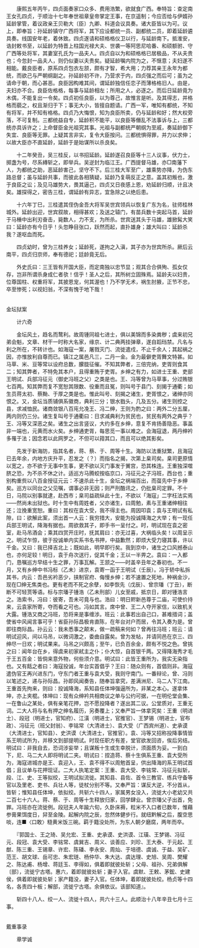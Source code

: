 <!-- { "loadSidebar": true } -->
　　康熙五年丙午，四贞面奏家口众多、费用浩繁，欲就食广西。奉特旨：查定南王女孔四贞，于顺治十七年奉世祖章皇帝掌定王事，在京遥制；今应否给与伊婿孙延龄掌管，着议政亲王贝勒大〔臣〕九卿、科道会议具奏。诸大臣皆以为可。议上，即奉旨：孙延龄镇守广西将军，其下应设都统一员、副都统二员，即着延龄遴具奏。线国安年老，着休致。四贞遂请和硕格格仪卫以行，与延龄南下。抵淮安，诰封敕书至，以延龄为特晋上柱国光禄大夫、世袭一等阿思尼哈番、和硕额驸、守广西等处将军，其妻室孔氏为一品夫人。四贞自以为和硕格格已居极品，不从夫贵也；今忽封一品夫人，则仍似妻以夫贵矣。疑延龄嘱内院为之，不惬意；夫妇遂不相能。戴良臣者，原系四贞包衣左颔，颇有才智，希大用；力荐其亲王永年为都统，而欲己与严朝纲副之。孙延龄初不许，乃营求于内，四贞强之而后可；虽为之请命于朝，而心甚恶。良臣因构难其间，谓延龄独信任恋子而薄格格旧人。由是，夫妇亦不合。良臣佐格格，每事与延龄相左；所用之人，必逐之。而后日延龄竟为木偶，不能复出一令矣。四贞初任良臣，以为尊己，故惟言是听。及其得志，并格格而藐之，权且渐归于下；事无大小，皆擅自题请。广西一军，唯知有都统，不知有将军，并不知有格格。四贞乃大悔恨，知为良臣所卖，仍与延龄和好；然大权旁落，不可复制。三都统益自专，延龄积不能平，以良臣等僭乱不法事诉与上，三都统亦具诉许之；上命督臣金光祖究其事。光祖与副都统严朝纲为至戚，奏延龄御下失宜、良臣等无罪。上疑其言非实，复令大臣按问。三都统惧得罪，并力以求伸；以故大臣亦不直延龄，延龄于是始谋所以杀良矣。

　　十二年癸丑，吴三桂反，以书招延龄。延龄遂召良臣等十三人议事，伏力士，掷盏为号，尽系縳斩之，即举兵。吴逆封为临江王。广西提督马雄，亦□南藩下人，为都统之助，恶延龄害己，坚守不下。后三桂大军至广，雄乘势亦降，为伪东路总督；虽与延龄共事，而彼此各相猜疑，延龄乃复萌反正之意。盖其初叛也，激于良臣之讼；及见马雄势大，畏其逼己，四贞又日夜感上恩，劝延龄归顺，计且决矣。雄探得之，密告三桂，谓延龄有异志，宜急除之以绝后患。

　　十六年丁巳，三桂遣其侄伪金吾大将军吴世宾领兵以恢复广东为名，驻师桂林城外。延龄出迎，世宾叙故，相得甚欢；及送之辕门，有苗兵数十突起马首，延龄于马棰中出利刃奋击，毙数人，力不支，为所杀。世宾送其头于马雄，雄掀髯大笑曰：延龄亦有今日乎！头忽睁目张口，跃然而起，直扑雄身；雄大叫曰：延龄杀我？遂呕血而死。

　　四贞幼时，曾为三桂养女；延龄死，遂拘之入滇，其子亦为世宾所杀。厥后云南平，四贞归京师，奉有德祀；廷龄竟无后。

　　外史氏曰：三王皆有开国大臣，而定南独以忠节显；观其合合俱殉、孤女仅存，岂非所谓杀身成仁者欤！信乎！圣人之后，其所树立固殊焉。延龄夫以妇贵，位尊国柱、权重将军，其披恩宠，何其渥也！乃不学无术，祸生肘腋，正节不忠，卒至惨死；以视妇翁，不深有愧于地下哉！  
　 

金坛狱案

　　计六奇

　　金坛风土，趋名而鹜利。故周锺同祖七进士，俱以美锦而多染粪秽；虞来初兄弟会魁，文章、材干一时称大名家，缘京、计二典两挂弹章，遂自蹈珰禁。凡名与利之所在，不转计也。如海寇一案，屠戮灭门、流徙遣戍，不止千余人；其起祸之因，亦惟放利自尊而已。镇江之属邑凡三，二丹一金。金为最僻吏胥舞文特甚。如马草、米、豆等常以设府总数，朦胧征催。不知其弊者，三倍完纳，吏胥则食其二；知其弊者，不特免其本户，且得重贿于吏胥。乡绅之有力，如进士王重、吏部王明试、兵部冯征元（御史冯班之父）之类是也。王、冯等曾为马草事，分过贿银七百两。知其弊而复不宽恕其限数、役重而且冤，则叫号于县门、刻揭于通衢；如生员蒋太初、蔡黝、于厚之类是也。惟此叫号、刻揭之诸生，吏胥恨之，诸绅亦同恨之。又，金坛当质铺俱系徽商，典利三分；银水戥头，几及五分。诸生则控之县，求减恤民。诸商敛银八百庉允凂王、冯二绅，王则为酌之曰：两外二分五厘，两内则仍三分。诸生复叫号于通衢曰：日求减典利为贫民也，贫民有两外之典乎？王、冯等又深恶之矣。诸生之出言竖议，大约多在乡绅，意复不肯扬善隐恶。事盖非一端也，元黄而水火矣。乡绅通吏胥，每思觅一事以难之。会海寇退，两丹绅衿多罹于法；因念若以此网罗之，不但可以箝其口，而且可以绝其影矣。

　　先发于新海防，指其名者，蒋、蔡、于、周等十生。海防以法重狱繁，且海寇已去年余，内地方庆升平，忍发之（？）而指名之揭，次第上臬司矣。臬司更原情以宽之，亦不欲于无事中生事，更不欲以灭门事发于黉宫，恐其株连。王重独深噬脐之恐，为不杀不休之计。适巡方马腾蛟按临京口，冯征元之子冯班，西台也；重别构重赀以八百金授征元云：不速杀此十生，金坛之祸端百出，而虿先中于乡绅矣。巡方以同台之父见嘱，谓事必非无因；则严刑酷讯之，仍批臬司定罪。不十日，马院以别事就逮，赴西市；臬司益疏纵此十生，不欲以「海寇」二字枉法实焉——然尚未出狱也。时十生中有周姓者，父亦诸生，曰周勉，素与王重诸绅相往还；泣挽重宽恕。重曰：其权在袁大受，我不得主也。周因叩袁；袁与王明试有私隙，曰：欲解此案，须出首一人云：我穷措大，安能为投诚降海之大举；有一现任兵部王明试，降海有据也。周欲救其子，即手书一呈付之。时，明试现在袁之密室，赴马吊酒会；乘其四赏开庄时，抚其肩曰：亦无过喜，大祸临头矣！以周呈示之。明试乍惊，彼于投诚单内实系书名书押，中益歉然；即烦大受力寝其事，许以千金。又曰：我已择吉北上；既如此，明早即行矣。我到京中，诸生之口风撼泰山也，亦何足较！明日，袁于舟次送行，促其千金；王以一半畀之。袁曰：一入都门，恳嘱巡方早结十生之罪，万事瓦解。王颔之——时盖辛丑年之春初也。不一月，又有乡绅中书冯标（乙未）进京，袁寄一函于王明试（壬辰）。冯于轿中私拆其书，内云：吾邑劣衿恶少，挟制官府、侮慢乡绅；若不速置之死地，种祸金沙，现在□绅无焦类也。更有老而不死之余孽，如李恢先（戊辰）、曾宗璠（丁丑），断断不可轻贳等语。标与宗璠子锺浩（乙未刑部）儿女至戚，抵京日，即对锺浩言之。浩索书，冯曰：彼寄，吾未可竟与也。浩曰：明日赆新邑尊于二庙，可使价持来，云袁家所寄，夺而看之可也。冯如其言。席中曾、王二人夺开家信，以致机关大露。锺浩又商之冯班，恐将来是事缠涉。班云：此事若出自己口，甚难措词；盖使省中风闻言事可乎！省臣孙际昌极肯直陈，在年台对户而居，令其入奏为是。曾即往商际昌。孙云云：我未悉事之颠末，做一疏稿来何如？曾再往冯班；班云：请明试迎风，间以马吊，以微词激之，委曲自露矣。曾为发帖，并请同邑在京三、四绅尽一日欢；明试果来。马吊之兴颇高；至午，已负百余金，颇有不悦之色。曾挑之曰：闻年台在乡，得虞来初家弒主之仆；仆大惊，自首银千两。又得降海秀才毛于王五百金：皆倘来意外物，何些须介意。明试曰：此皆王重所为，我实无染指也。又有餂之者曰：海寇投诚，年台实首倡乎？王曰：随众则有，首倡则非。海寇遣伪官王再兴进东门，守东门者王重与袁大受，我则守南门。一番辩论，曾、冯则以笔述之，递与孙际昌。孙即风闻奏告，随奉旨拿究，差满洲尼、马二人下江南。王重首先拘来，则曰：投诚降海，系知县任体坤强逼所为，非某之本心。遂拿体坤，亦上夹棍。体坤曰：现有众绅衿共相商议之单与公约可据，一在明伦堂会集、一在鲁山之某处，俱有亲笔花押，岂不愿投降者？遂出其二议。公堂质对，王重无词。二大人将与名有押之绅名履历，另奏覆上；又奉严旨一体拿究矣：王重（明进士）、段冠（明进士，官知府）、江潢（明进士，官推官）、王梦锡（明进士，官布政）、冯征元（班父封翁）、李铭常（大清进士）、袁大受（广西宾州道）、史承谟（大清进士，官知县）、史洪谟（大清进士，官推官）。袁、冯等又招称投降事情皆系王明试所为，并移文到部提明试。时现任职方有差，堂官欲发回咨，俟后另结。明试曰：非我自去，恐词涉妄举；且谋叛十生或生幸脱计，须面质为妥。一到白下，尼、马二大人即将明试二夹。明试曰：捏造蒋、蔡十生俱系王重、袁大受所为，海寇进城亦是王、袁迎入，王、袁不得不以周勉首呈，供出降海的系王明试首倡；且议单与花押现证。二大人执笔定案：王重、袁大受、李铭常、冯征元拟斩，段、江、史、王等拟绞，王明试拟流徙。其知县、县佐、首令三教官、练兵守备等官以及里老、吏书、兵壮人等，徒杖分别不等。又奉严旨：谋反大逆，不分首从，皆斩；惟知县任体坤，依拟绞。共斩六十四人，家属男女没入，流徙大小老幼又共二百七十六人。蒋、蔡、于、周等十生释放归家，回学肆业。曾宗璠父子出首，免罪。冯班亦在流徙例。段冠夫人年踰六旬，久卧床褥，粒米不入口者已数年，惟藉参膏果饵度日，舁至金陵。起解内院之辰，忽然体健步行。就纽黔解之后，腹空思啖，连■〈口敢〉糙黄米饭三碗。羁于籍没处所，为东人朝夕磨腐，两年而卒。

　　『郭国士、王之琦、吴允宏、王重、史承谟、史洪谟、江璜、王梦锡、冯征元、段冠、袁大受、李铭常、虞巽吉、周义、谈善应、刘珍、王大泰、于元起、王猷、陈三重、王锡章、许宏、陈磻、李永安、周灿、于培德、虞诚、于益、吴矿、范王、胡文球、岳可忠、朱宏琏、杨仲华、朱大达、虞达理、史旭、吴周、樊耀之、陈达甫、杨增、蒋廷玉、李得如，俱着即就彼处斩；父母、祖孙、兄弟俱解〔部〕，流徙宁古塔。惠六，着即就彼处斩；妻子入官。虞默、王敕、茅鋐、史建侯，俱着即就彼处斩；家产籍没，妻子入官。任体坤，着即就彼处绞。杨贞等十四名，各责四十板；解部，流徙宁古塔。余俱依议。该部知道』。

　　斩四十八人、绞一人、流徙十四人，共六十三人。此顺治十八年辛丑七月十三事。  
　 

戴重事录

　　章学诚

